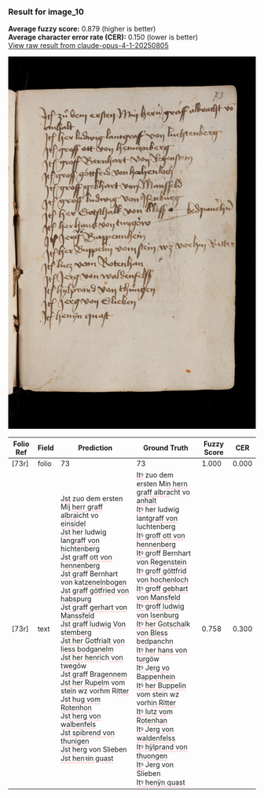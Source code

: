 ### Result for image_10
**Average fuzzy score:** 0.879 (higher is better)<br>**Average character error rate (CER):** 0.150 (lower is better)<br>[View raw result from claude-opus-4-1-20250805](https://github.com/RISE-UNIBAS/humanities_data_benchmark/blob/main/results/2025-10-24/T0292/request_T0292_image_10.json)

<img src="https://github.com/RISE-UNIBAS/humanities_data_benchmark/blob/main/benchmarks/medieval_manuscripts/images/image_10.jpg?raw=true" alt="image_10" width="800px">

<style>
.diff { text-decoration: underline; text-decoration-color: #ffcccc; text-decoration-style: wavy; }
</style>

| Folio Ref | Field | Prediction | Ground Truth | Fuzzy Score | CER |
|-----------|-------|------------|--------------|-------------|-----|
| [73r] | folio | 73 | 73 | 1.000 | 0.000 |
| [73r] | text | <span class="diff">Jst</span> zuo dem ersten Mi<span class="diff">j herr graff albrai</span>cht vo<br><span class="diff">einsidel<br>Jst</span> her ludwig lan<span class="diff">graff von hi</span>chtenberg<br><span class="diff">Jst graff ott von hennenberg<br>Jst gra</span>ff Bernhart von k<span class="diff">atzenelnbogen<br>Jst graff götfried von habs</span>p<span class="diff">urg<br>Jst graff gerhart von Manssfeld<br>Jst graff ludwig Von stemberg<br>Jst her Gotfrialt von liess bodganelm<br>Jst her henri</span>ch<span class="diff"> von twe</span>göw<br>J<span class="diff">st graff</span> B<span class="diff">ragennem<br>Jst her Ru</span>p<span class="diff">elm</span> vom stein wz vorhm R<span class="diff">itter<br></span>J<span class="diff">st hug vom Rotenhon<br></span>J<span class="diff">st herg von walbenfels<br>Jst spibrend von thunigen<br>Jst h</span>erg von Slieben<br><span class="diff">Jst henꝛin guast</span> | <span class="diff">Itꝰ</span> zuo dem ersten Mi<span class="diff">n hern graff albra</span>cht vo<br><span class="diff"> anhalt<br> Itꝰ</span> her ludwig lan<span class="diff">tgraff von lu</span>chtenberg<br><span class="diff"> Itꝰ groff ott von hennenberg<br> Itꝰ gro</span>ff Bernhart von <span class="diff">Regenstein<br> Itꝰ groff göttfrid von hochenloch<br>  Itꝰ groff gebhart von Mansfeld<br> Itꝰ groff ludwig von Isenburg<br> Itꝰ her Gotschal</span>k<span class="diff"> von Bless bed</span>p<span class="diff">an</span>ch<span class="diff">n<br> Itꝰ her hans von tur</span>göw<br><span class="diff"> Itꝰ </span>J<span class="diff">erg vo</span> B<span class="diff">a</span>p<span class="diff">penhein<br> Itꝰ her Buppelin</span> vom stein wz vorh<span class="diff">in Ritter<br> Itꝰ lutz vo</span>m R<span class="diff">otenhan<br> Itꝰ </span>J<span class="diff">erg von waldenfelss<br> Itꝰ hÿlprand von thuongen<br> Itꝰ </span>Jerg von Slieben<br><span class="diff"> Itꝰ henÿn quast</span> | 0.758 | 0.300 |
